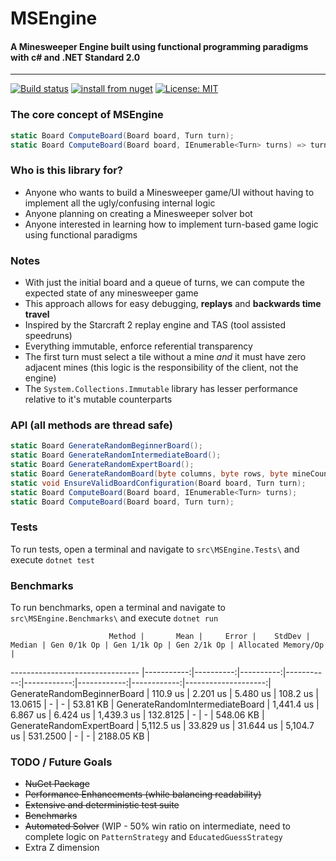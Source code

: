 # MSEngine
#### A Minesweeper Engine built using functional programming paradigms with c# and .NET Standard 2.0

---
[![Build status](https://ci.appveyor.com/api/projects/status/github/bradmarder/MSEngine?branch=master&svg=true)](https://ci.appveyor.com/project/bradmarder/msengine)
[![install from nuget](http://img.shields.io/nuget/v/MSEngine.Core.svg?style=flat-square)](https://www.nuget.org/packages/MSEngine.Core)
[![License: MIT](https://img.shields.io/badge/License-MIT-yellow.svg)](https://opensource.org/licenses/MIT)

### The core concept of MSEngine
```c#
static Board ComputeBoard(Board board, Turn turn);
static Board ComputeBoard(Board board, IEnumerable<Turn> turns) => turns.Aggregate(board, ComputeBoard);
```

### Who is this library for?
- Anyone who wants to build a Minesweeper game/UI without having to implement all the ugly/confusing internal logic
- Anyone planning on creating a Minesweeper solver bot
- Anyone interested in learning how to implement turn-based game logic using functional paradigms

### Notes
- With just the initial board and a queue of turns, we can compute the expected state of any minesweeper game
- This approach allows for easy debugging, **replays** and **backwards time travel**
- Inspired by the Starcraft 2 replay engine and TAS (tool assisted speedruns)
- Everything immutable, enforce referential transparency
- The first turn must select a tile without a mine *and* it must have zero adjacent mines (this logic is the responsibility of the client, not the engine)
- The `System.Collections.Immutable` library has lesser performance relative to it's mutable counterparts

### API (all methods are thread safe)
```c#
static Board GenerateRandomBeginnerBoard();
static Board GenerateRandomIntermediateBoard();
static Board GenerateRandomExpertBoard();
static Board GenerateRandomBoard(byte columns, byte rows, byte mineCount);
static void EnsureValidBoardConfiguration(Board board, Turn turn);
static Board ComputeBoard(Board board, IEnumerable<Turn> turns);
static Board ComputeBoard(Board board, Turn turn);
```

### Tests
To run tests, open a terminal and navigate to `src\MSEngine.Tests\` and execute `dotnet test`

### Benchmarks
To run benchmarks, open a terminal and navigate to `src\MSEngine.Benchmarks\` and execute `dotnet run`

                          Method |       Mean |     Error |    StdDev |     Median | Gen 0/1k Op | Gen 1/1k Op | Gen 2/1k Op | Allocated Memory/Op |
-------------------------------- |-----------:|----------:|----------:|-----------:|------------:|------------:|------------:|--------------------:|
     GenerateRandomBeginnerBoard |   110.9 us |  2.201 us |  5.480 us |   108.2 us |     13.0615 |           - |           - |            53.81 KB |
 GenerateRandomIntermediateBoard | 1,441.4 us |  6.867 us |  6.424 us | 1,439.3 us |    132.8125 |           - |           - |           548.06 KB |
       GenerateRandomExpertBoard | 5,112.5 us | 33.829 us | 31.644 us | 5,104.7 us |    531.2500 |           - |           - |          2188.05 KB |

### TODO / Future Goals
- ~~NuGet Package~~
- ~~Performance Enhancements (while balancing readability)~~
- ~~Extensive and deterministic test suite~~
- ~~Benchmarks~~
- ~~Automated Solver~~ (WIP - 50% win ratio on intermediate, need to complete logic on `PatternStrategy` and `EducatedGuessStrategy`
- Extra Z dimension